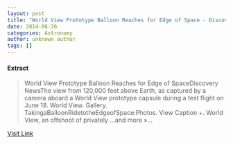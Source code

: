 ```yaml
---
layout: post
title: "World View Prototype Balloon Reaches for Edge of Space - Discovery News"
date: 2014-06-26
categories: Astronomy
author: unknown author
tags: []
---
```





#### Extract
>World View Prototype Balloon Reaches for Edge of SpaceDiscovery NewsThe view from 120,000 feet above Earth, as captured by a camera aboard a World View prototype capsule during a test flight on June 18. World View. Gallery. TakingaBalloonRidetotheEdgeofSpace:Photos. View Caption +. World View, an offshoot of privately&nbsp;...and more&nbsp;&raquo;...



[Visit Link](http://news.google.com/news/url?sa=t&fd=R&ct2=us&usg=AFQjCNGXnvifNakUJZ9U_z_Iecpuzlb7lA&clid=c3a7d30bb8a4878e06b80cf16b898331&cid=52778542477984&ei=xDOrU6meN9HzggeDi4HAAw&url=http://news.discovery.com/space/private-spaceflight/world-view-prototype-balloon-reaches-edge-of-space-140625.htm)


